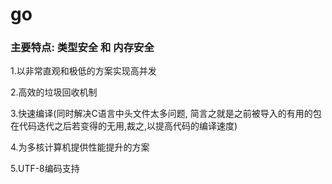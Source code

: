 # go
### 主要特点: 类型安全 和 内存安全

1.以非常直观和极低的方案实现高并发

2.高效的垃圾回收机制

3.快速编译(同时解决C语言中头文件太多问题, 简言之就是之前被导入的有用的包在代码迭代之后若变得的无用,裁之,以提高代码的编译速度)

4.为多核计算机提供性能提升的方案

5.UTF-8编码支持
